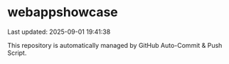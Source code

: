 # webappshowcase
Last updated: 2025-09-01 19:41:38

This repository is automatically managed by GitHub Auto-Commit & Push Script.
